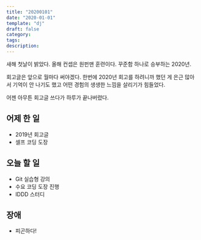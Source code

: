 ```yaml
---
title: "20200101"
date: "2020-01-01"
template: "dj"
draft: false
category: 
tags:
description:
---
```


새해 첫날이 밝았다. 올해 컨셉은 원펀맨 훈련이다.
꾸준함 하나로 승부하는 2020년.

회고글은 앞으로 월마다 써야겠다. 한번에 2020년 회고를 하려니까
했던 게 은근 많아서 기억이 안 나기도 했고 어떤 경험의 생생한 느낌을 살리기가 힘들었다.

어젠 아무튼 회고글 쓰다가 하루가 끝나버렸다.

## 어제 한 일

* 2019년 회고글
* 셀프 코딩 도장

## 오늘 할 일

* Git 실습형 강의
* 수요 코딩 도장 진행
* IDDD 스터디

## 장애

* 피곤하다!
